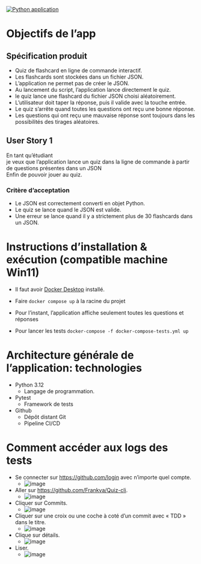 [![Python application](https://github.com/Frankva/testgithubactionpython/actions/workflows/python-app.yml/badge.svg)](https://github.com/Frankva/testgithubactionpython/actions/workflows/python-app.yml)

# Objectifs de l’app
## Spécification produit
- Quiz de flashcard en ligne de commande interactif.
- Les flashcards sont stockées dans un fichier JSON.
- L’application ne permet pas de créer le JSON.
- Au lancement du script, l’application lance directement le quiz.
- le quiz lance une flashcard du fichier JSON choisi aléatoirement.
- L’utilisateur doit taper la réponse, puis il valide avec la touche entrée.
- Le quiz s’arrête quand toutes les questions ont reçu une bonne réponse.
- Les questions qui ont reçu une mauvaise réponse sont toujours dans les possibilités des tirages aléatoires.
## User Story 1
En tant qu’étudiant  
je veux que l’application lance un quiz dans la ligne de commande à partir de questions présentes dans un JSON  
Enfin de pouvoir jouer au quiz.  
### Critère d’acceptation
- Le JSON est correctement converti en objet Python.
- Le quiz se lance quand le JSON est valide.
- Une erreur se lance quand il y a strictement plus de 30 flashcards dans un JSON.
# Instructions d’installation & exécution (compatible machine Win11)
- Il faut avoir [Docker
  Desktop](https://www.docker.com/products/docker-desktop/) installé.
- Faire `docker compose up` à la racine du projet

  
- Pour l’instant, l’application affiche seulement toutes les questions et réponses
- Pour lancer les tests `docker-compose -f docker-compose-tests.yml up`
# Architecture générale de l’application: technologies
- Python 3.12
	- Langage de programmation.
- Pytest
	- Framework de tests
- Github
	- Dépôt distant Git
	- Pipeline CI/CD
# Comment accéder aux logs des tests
- Se connecter sur https://github.com/login avec n’importe quel compte.
	- ![image](https://github.com/user-attachments/assets/31a895fd-b087-4c0b-87f3-daeb11c47202)
- Aller sur https://github.com/Frankva/Quiz-cli.
	- ![image](https://github.com/user-attachments/assets/88bf99b5-40ac-4b3c-9c45-e7d978e38636)
- Cliquer sur Commits.
	- ![image](https://github.com/user-attachments/assets/029210c7-8ef6-4fed-afec-d0a34fc8431a)
- Cliquer sur une croix ou une coche à coté d’un commit avec « TDD » dans le titre.
	- ![image](https://github.com/user-attachments/assets/9d1c6acc-1b88-4d18-96bd-1e2dbdd3ebd3)
- Clique sur détails.
	- ![image](https://github.com/user-attachments/assets/90597b83-ace4-4156-b335-2cebcf744d6b)
- Liser.
	- ![image](https://github.com/user-attachments/assets/fa21c889-9b72-4416-93e0-628817b89a1a)

